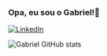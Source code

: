 ### Opa, eu sou o Gabriel!👋

[![LinkedIn](https://img.shields.io/badge/LinkedIn-0077B5?style=for-the-badge&logo=linkedin&logoColor=white)](https://www.linkedin.com/in/gabriel-mendon%C3%A7a-3613432b0)

![Gabriel GitHub stats](https://github-readme-stats.vercel.app/api?username=gabrielmendonca7&show_icons=true&theme=dark)




